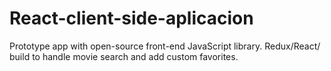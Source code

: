 # React-client-side-aplicacion
Prototype app with open-source front-end JavaScript library. Redux/React/ build to handle movie search and add custom favorites.
